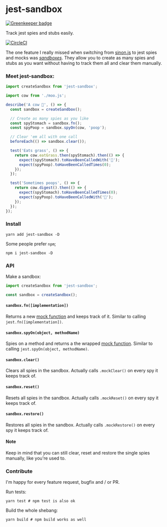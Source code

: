 # jest-sandbox

[![Greenkeeper badge](https://badges.greenkeeper.io/JoinColony/jest-sandbox.svg)](https://greenkeeper.io/)

Track jest spies and stubs easily.

[![CircleCI](https://circleci.com/gh/JoinColony/jest-sandbox.svg?style=svg)](https://circleci.com/gh/JoinColony/jest-sandbox)

The one feature I really missed when switching from [sinon.js](http://sinonjs.org) to jest spies and mocks was _[sandboxes](http://sinonjs.org/releases/v2.1.0/sandbox/)_. They allow you to create as many spies and stubs as you want without having to track them all and clear them manually.

### Meet jest-sandbox:

```javascript
import createSandbox from 'jest-sandbox';

import cow from './moo.js';

describe('A cow 🐄', () => {
  const sandbox = createSandbox();

  // Create as many spies as you like
  const spyStomach = sandbox.fn();
  const spyPoop = sandbox.spyOn(cow, 'poop');

  // Clear 'em all with one call
  beforeEach(() => sandbox.clear());

  test('Eats grass', () => {
    return cow.eatGrass.then(spyStomach).then(() => {
      expect(spyStomach).toHaveBeenCalledWith('🌱');
      expect(spyPoop).toHaveBeenCalledTimes(0);
    });
  });

  test('Sometimes poops', () => {
    return cow.digest().then(() => {
      expect(spyStomach).toHaveBeenCalledTimes(0);
      expect(spyPoop).toHaveBeenCalledWith('💩');
    });
  });
});
```

### Install

```shell
yarn add jest-sandbox -D
```

Some people prefer `npm`;
```shell
npm i jest-sandbox -D
```

### API

Make a sandbox:

```javascript
import createSandbox from 'jest-sandbox';

const sandbox = createSandbox();
```

#### `sandbox.fn([implementation])`

Returns a new [mock function](https://facebook.github.io/jest/docs/mock-function-api.html) and keeps track of it. Similar to calling `jest.fn([implementation])`.

#### `sandbox.spyOn(object, methodName)`

Spies on a method and returns a the wrapped [mock function](https://facebook.github.io/jest/docs/mock-function-api.html). Similar to calling `jest.spyOn(object, methodName)`.

#### `sandbox.clear()`

Clears all spies in the sandbox. Actually calls `.mockClear()` on every spy it keeps track of.

#### `sandbox.reset()`

Resets all spies in the sandbox. Actually calls `.mockReset()` on every spy it keeps track of.

#### `sandbox.restore()`

Restores all spies in the sandbox. Actually calls `.mockRestore()` on every spy it keeps track of.

#### Note
Keep in mind that you can still clear, reset and restore the single spies manually, like you're used to.

### Contribute

I'm happy for every feature request, bugfix and / or PR.

Run tests:

```shell
yarn test # npm test is also ok
```

Build the whole shebang:

```shell
yarn build # npm build works as well
```
